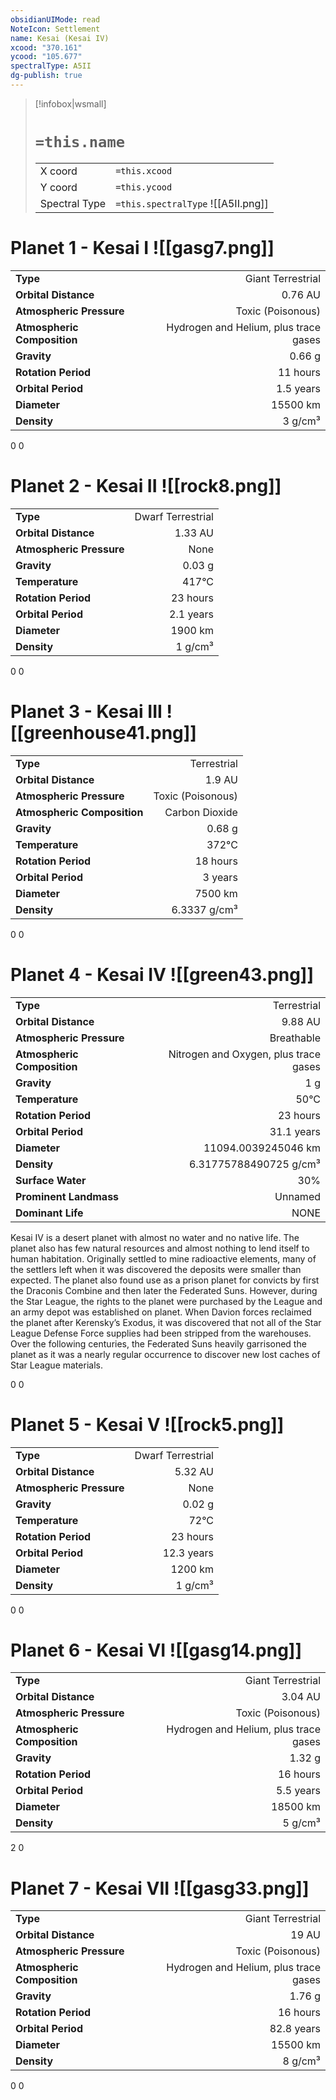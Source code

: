 ```yaml
---
obsidianUIMode: read
NoteIcon: Settlement
name: Kesai (Kesai IV)
xcood: "370.161"
ycood: "105.677"
spectralType: A5II
dg-publish: true
---
```

> [!infobox|wsmall]
> # `=this.name`
> | | |
> | - | - |
> | X coord | `=this.xcood` |
> | Y coord| `=this.ycood` |
> | Spectral Type | `=this.spectralType` ![[A5II.png]] |

# Planet 1 - Kesai I ![[gasg7.png]]
|                             |                           |
| --------------------------- | -------------------------:|
| **Type**                    |             Giant Terrestrial |
| **Orbital Distance**        |   0.76 AU |
| **Atmospheric Pressure**    |       Toxic (Poisonous) |
| **Atmospheric Composition** |      Hydrogen and Helium, plus trace gases |
| **Gravity**                 |        0.66 g |
| **Rotation Period**         |  11 hours |
| **Orbital Period** | 1.5 years |
| **Diameter**                |      15500 km | 
| **Density**                 |    3 g/cm³ |



0
0



# Planet 2 - Kesai II ![[rock8.png]]
|                             |                           |
| --------------------------- | -------------------------:|
| **Type**                    |             Dwarf Terrestrial |
| **Orbital Distance**        |   1.33 AU |
| **Atmospheric Pressure**    |       None |
| **Gravity**                 |        0.03 g |
| **Temperature**             |    417°C |
| **Rotation Period**         |  23 hours |
| **Orbital Period** | 2.1 years |
| **Diameter**                |      1900 km | 
| **Density**                 |    1 g/cm³ |



0
0



# Planet 3 - Kesai III ![[greenhouse41.png]]
|                             |                           |
| --------------------------- | -------------------------:|
| **Type**                    |             Terrestrial |
| **Orbital Distance**        |   1.9 AU |
| **Atmospheric Pressure**    |       Toxic (Poisonous) |
| **Atmospheric Composition** |      Carbon Dioxide |
| **Gravity**                 |        0.68 g |
| **Temperature**             |    372°C |
| **Rotation Period**         |  18 hours |
| **Orbital Period** | 3 years |
| **Diameter**                |      7500 km | 
| **Density**                 |    6.3337 g/cm³ |



0
0



# Planet 4 - Kesai IV ![[green43.png]]
|                             |                           |
| --------------------------- | -------------------------:|
| **Type**                    |             Terrestrial |
| **Orbital Distance**        |   9.88 AU |
| **Atmospheric Pressure**    |       Breathable |
| **Atmospheric Composition** |      Nitrogen and Oxygen, plus trace gases |
| **Gravity**                 |        1 g |
| **Temperature**             |    50°C |
| **Rotation Period**         |  23 hours |
| **Orbital Period** | 31.1 years |
| **Diameter**                |      11094.0039245046 km | 
| **Density**                 |    6.31775788490725 g/cm³ |
| **Surface Water**           |           30% | 
| **Prominent Landmass**      |         Unnamed | 
| **Dominant Life**           |         NONE |

Kesai IV is a desert planet with almost no water and no native life. The planet also has few natural resources and almost nothing to lend itself to human habitation. Originally settled to mine radioactive elements, many of the settlers left when it was discovered the deposits were smaller than expected. The planet also found use as a prison planet for convicts by first the Draconis Combine and then later the Federated Suns. However, during the Star League, the rights to the planet were purchased by the League and an army depot was established on planet. When Davion forces reclaimed the planet after Kerensky’s Exodus, it was discovered that not all of the Star League Defense Force supplies had been stripped from the warehouses. Over the following centuries, the Federated Suns heavily garrisoned the planet as it was a nearly regular occurrence to discover new lost caches of Star League materials.

0
0



# Planet 5 - Kesai V ![[rock5.png]]
|                             |                           |
| --------------------------- | -------------------------:|
| **Type**                    |             Dwarf Terrestrial |
| **Orbital Distance**        |   5.32 AU |
| **Atmospheric Pressure**    |       None |
| **Gravity**                 |        0.02 g |
| **Temperature**             |    72°C |
| **Rotation Period**         |  23 hours |
| **Orbital Period** | 12.3 years |
| **Diameter**                |      1200 km | 
| **Density**                 |    1 g/cm³ |



0
0



# Planet 6 - Kesai VI ![[gasg14.png]]
|                             |                           |
| --------------------------- | -------------------------:|
| **Type**                    |             Giant Terrestrial |
| **Orbital Distance**        |   3.04 AU |
| **Atmospheric Pressure**    |       Toxic (Poisonous) |
| **Atmospheric Composition** |      Hydrogen and Helium, plus trace gases |
| **Gravity**                 |        1.32 g |
| **Rotation Period**         |  16 hours |
| **Orbital Period** | 5.5 years |
| **Diameter**                |      18500 km | 
| **Density**                 |    5 g/cm³ |



2
0



# Planet 7 - Kesai VII ![[gasg33.png]]
|                             |                           |
| --------------------------- | -------------------------:|
| **Type**                    |             Giant Terrestrial |
| **Orbital Distance**        |   19 AU |
| **Atmospheric Pressure**    |       Toxic (Poisonous) |
| **Atmospheric Composition** |      Hydrogen and Helium, plus trace gases |
| **Gravity**                 |        1.76 g |
| **Rotation Period**         |  16 hours |
| **Orbital Period** | 82.8 years |
| **Diameter**                |      15500 km | 
| **Density**                 |    8 g/cm³ |



0
0



